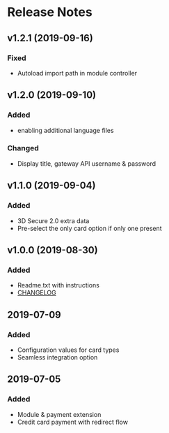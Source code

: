 # Release Notes

## v1.2.1 (2019-09-16)
### Fixed
- Autoload import path in module controller

## v1.2.0 (2019-09-10)
### Added
- enabling  additional language files
### Changed
- Display title, gateway API username & password 

## v1.1.0 (2019-09-04)
### Added
- 3D Secure 2.0 extra data
- Pre-select the only card option if only one present

## v1.0.0 (2019-08-30)
### Added
- Readme.txt with instructions
- [CHANGELOG](CHANGELOG.md)

## 2019-07-09
### Added
- Configuration values for card types
- Seamless integration option

## 2019-07-05
### Added
- Module & payment extension
- Credit card payment with redirect flow
